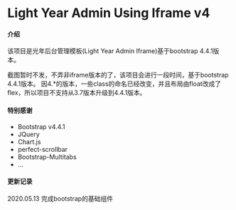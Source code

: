 # Light Year Admin Using Iframe v4

#### 介绍
该项目是光年后台管理模板(Light Year Admin Iframe)基于bootstrap 4.4.1版本。

截图暂时不发，不弄非iframe版本的了，该项目会进行一段时间，基于bootstrap 4.4.1版本。
因4.*的版本，一些class的命名已经改变，并且布局由float改成了flex，所以项目不支持从3.7版本升级到4.4.1版本。

#### 特别感谢
- Bootstrap v4.4.1
- JQuery
- Chart.js
- perfect-scrollbar
- Bootstrap-Multitabs
- ...

#### 更新记录
2020.05.13
完成bootstrap的基础组件
